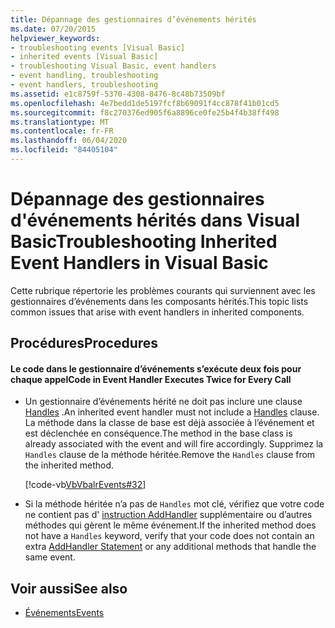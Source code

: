 ```yaml
---
title: Dépannage des gestionnaires d’événements hérités
ms.date: 07/20/2015
helpviewer_keywords:
- troubleshooting events [Visual Basic]
- inherited events [Visual Basic]
- troubleshooting Visual Basic, event handlers
- event handling, troubleshooting
- event handlers, troubleshooting
ms.assetid: e1c8759f-5370-4308-8476-8c48b73509bf
ms.openlocfilehash: 4e7bedd1de5197fcf8b69091f4cc878f41b01cd5
ms.sourcegitcommit: f8c270376ed905f6a8896ce0fe25b4f4b38ff498
ms.translationtype: MT
ms.contentlocale: fr-FR
ms.lasthandoff: 06/04/2020
ms.locfileid: "84405104"
---
```

# <a name="troubleshooting-inherited-event-handlers-in-visual-basic"></a><span data-ttu-id="17793-102">Dépannage des gestionnaires d'événements hérités dans Visual Basic</span><span class="sxs-lookup"><span data-stu-id="17793-102">Troubleshooting Inherited Event Handlers in Visual Basic</span></span>
<span data-ttu-id="17793-103">Cette rubrique répertorie les problèmes courants qui surviennent avec les gestionnaires d’événements dans les composants hérités.</span><span class="sxs-lookup"><span data-stu-id="17793-103">This topic lists common issues that arise with event handlers in inherited components.</span></span>  
  
## <a name="procedures"></a><span data-ttu-id="17793-104">Procédures</span><span class="sxs-lookup"><span data-stu-id="17793-104">Procedures</span></span>  
  
#### <a name="code-in-event-handler-executes-twice-for-every-call"></a><span data-ttu-id="17793-105">Le code dans le gestionnaire d’événements s’exécute deux fois pour chaque appel</span><span class="sxs-lookup"><span data-stu-id="17793-105">Code in Event Handler Executes Twice for Every Call</span></span>  
  
- <span data-ttu-id="17793-106">Un gestionnaire d’événements hérité ne doit pas inclure une clause [Handles](../../../language-reference/statements/handles-clause.md) .</span><span class="sxs-lookup"><span data-stu-id="17793-106">An inherited event handler must not include a [Handles](../../../language-reference/statements/handles-clause.md) clause.</span></span> <span data-ttu-id="17793-107">La méthode dans la classe de base est déjà associée à l’événement et est déclenchée en conséquence.</span><span class="sxs-lookup"><span data-stu-id="17793-107">The method in the base class is already associated with the event and will fire accordingly.</span></span> <span data-ttu-id="17793-108">Supprimez la `Handles` clause de la méthode héritée.</span><span class="sxs-lookup"><span data-stu-id="17793-108">Remove the `Handles` clause from the inherited method.</span></span>  
  
     [!code-vb[VbVbalrEvents#32](~/samples/snippets/visualbasic/VS_Snippets_VBCSharp/VbVbalrEvents/VB/Class1.vb#32)]  
  
- <span data-ttu-id="17793-109">Si la méthode héritée n’a pas de `Handles` mot clé, vérifiez que votre code ne contient pas d' [instruction AddHandler](../../../language-reference/statements/addhandler-statement.md) supplémentaire ou d’autres méthodes qui gèrent le même événement.</span><span class="sxs-lookup"><span data-stu-id="17793-109">If the inherited method does not have a `Handles` keyword, verify that your code does not contain an extra [AddHandler Statement](../../../language-reference/statements/addhandler-statement.md) or any additional methods that handle the same event.</span></span>  
  
## <a name="see-also"></a><span data-ttu-id="17793-110">Voir aussi</span><span class="sxs-lookup"><span data-stu-id="17793-110">See also</span></span>

- [<span data-ttu-id="17793-111">Événements</span><span class="sxs-lookup"><span data-stu-id="17793-111">Events</span></span>](index.md)
